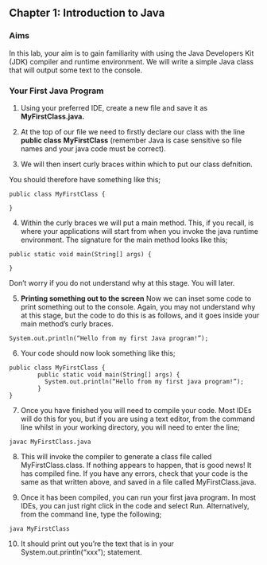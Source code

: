 ## Chapter 1: Introduction to Java
### Aims

In this lab, your aim is to gain familiarity with using the Java Developers Kit (JDK) compiler and runtime environment. We will write a simple Java class that will output some text to the console.
### Your First Java Program
1. Using your preferred IDE, create a new file and save it as **MyFirstClass.java.**
   
2. At the top of our file we need to firstly declare our class with the line 
**public class** **MyFirstClass** (remember Java is case sensitive so file names and your java code must be correct).

3. We will then insert curly braces within which to put our class defnition.
   
You should therefore have something like this;
```
public class MyFirstClass {

}
```

4. Within the curly braces we will put a main method. This, if you recall, is where your applications will start from when you invoke the java runtime environment. The signature for the main method looks like this;

```
public static void main(String[] args) {

}
```

Don’t worry if you do not understand why at this stage. You will later.

5. **Printing something out to the screen**
Now we can inset some code to print something out to the console. Again, you may not understand why at this stage, but the code to do this is as follows, and it goes inside your main method’s curly braces.
```
System.out.println(“Hello from my first Java program!”);
```


6. Your code should now look something like this;

```
public class MyFirstClass {
        public static void main(String[] args) {
          System.out.println(“Hello from my first java program!”);
        }
}
```

7. Once you have finished you will need to compile your code. Most IDEs will do this for you, but if you are using a text editor, from the command line whilst in your working directory, you will need to enter the line;

```javac MyFirstClass.java```

8. This will invoke the compiler to generate a class file called MyFirstClass.class. If nothing appears to happen, that is good news! It has compiled fine. If you have any errors, check that your code is the same as that written above, and saved in a file called MyFirstClass.java.

9. Once it has been compiled, you can run your first java program. In most IDEs, you can just right click in the code and select Run. Alternatively, from the command line, type the following;

```java MyFirstClass```

10. It should print out you’re the text that is in your System.out.println(“xxx”); statement.

